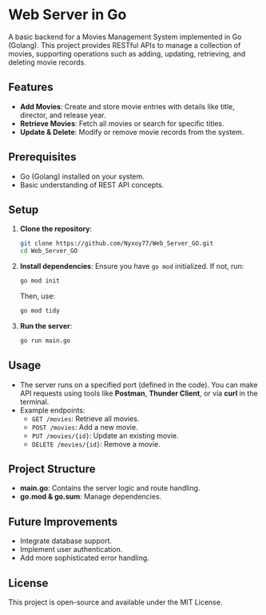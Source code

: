 # Web Server in Go

A basic backend for a Movies Management System implemented in Go (Golang). This project provides RESTful APIs to manage a collection of movies, supporting operations such as adding, updating, retrieving, and deleting movie records.

## Features
- **Add Movies**: Create and store movie entries with details like title, director, and release year.
- **Retrieve Movies**: Fetch all movies or search for specific titles.
- **Update & Delete**: Modify or remove movie records from the system.

## Prerequisites
- Go (Golang) installed on your system.
- Basic understanding of REST API concepts.

## Setup
1. **Clone the repository**:
   ```bash
   git clone https://github.com/Nyxoy77/Web_Server_GO.git
   cd Web_Server_GO
   ```

2. **Install dependencies**:
   Ensure you have `go mod` initialized. If not, run:
   ```bash
   go mod init
   ```
   Then, use:
   ```bash
   go mod tidy
   ```

3. **Run the server**:
   ```bash
   go run main.go
   ```

## Usage
- The server runs on a specified port (defined in the code). You can make API requests using tools like **Postman**, **Thunder Client**, or via **curl** in the terminal.
- Example endpoints:
  - `GET /movies`: Retrieve all movies.
  - `POST /movies`: Add a new movie.
  - `PUT /movies/{id}`: Update an existing movie.
  - `DELETE /movies/{id}`: Remove a movie.

## Project Structure
- **main.go**: Contains the server logic and route handling.
- **go.mod & go.sum**: Manage dependencies.

## Future Improvements
- Integrate database support.
- Implement user authentication.
- Add more sophisticated error handling.

## License
This project is open-source and available under the MIT License.

